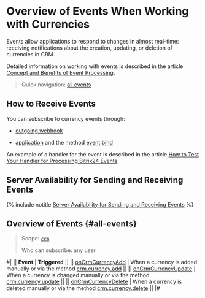 # Overview of Events When Working with Currencies

Events allow applications to respond to changes in almost real-time: receiving notifications about the creation, updating, or deletion of currencies in CRM.

Detailed information on working with events is described in the article [Concept and Benefits of Event Processing](../../../events/index.md).

> Quick navigation: [all events](#all-events)

## How to Receive Events

You can subscribe to currency events through:

- [outgoing webhook](../../../../local-integrations/local-webhooks.md)

- [application](../../../../settings/app-installation/index.md) and the method [event.bind](../../../events/event-bind.md)

An example of a handler for the event is described in the article [How to Test Your Handler for Processing Bitrix24 Events](../../../events/test-handler.md).

## Server Availability for Sending and Receiving Events

{% include notitle [Server Availability for Sending and Receiving Events](../../../../_includes/events-index.md) %}

## Overview of Events {#all-events}

> Scope: [`crm`](../../../scopes/permissions.md)
>
> Who can subscribe: any user

#|
|| **Event** | **Triggered** ||
|| [onCrmCurrencyAdd](./on-crm-currency-add.md) | When a currency is added manually or via the method [crm.currency.add](../crm-currency-add.md) ||
|| [onCrmCurrencyUpdate](./on-crm-currency-update.md) | When a currency is changed manually or via the method [crm.currency.update](../crm-currency-update.md) ||
|| [onCrmCurrencyDelete](./on-crm-currency-delete.md) | When a currency is deleted manually or via the method [crm.currency.delete](../crm-currency-delete.md) ||
|#